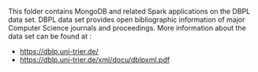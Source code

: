 This folder contains MongoDB and related Spark applications on the DBPL data set. DBPL data set provides open bibliographic information
of major Computer Science journals and proceedings. More information about the data set can be found at :
* https://dblp.uni-trier.de/
* https://dblp.uni-trier.de/xml/docu/dblpxml.pdf
